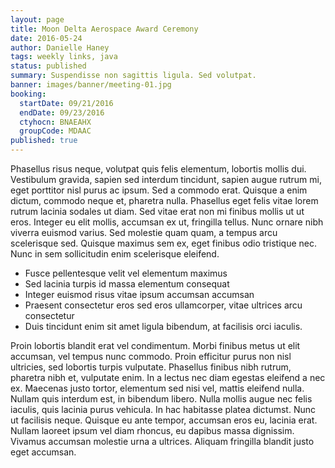 ```yaml
---
layout: page
title: Moon Delta Aerospace Award Ceremony
date: 2016-05-24
author: Danielle Haney
tags: weekly links, java
status: published
summary: Suspendisse non sagittis ligula. Sed volutpat.
banner: images/banner/meeting-01.jpg
booking:
  startDate: 09/21/2016
  endDate: 09/23/2016
  ctyhocn: BNAEAHX
  groupCode: MDAAC
published: true
---
```

Phasellus risus neque, volutpat quis felis elementum, lobortis mollis dui. Vestibulum gravida, sapien sed interdum tincidunt, sapien augue rutrum mi, eget porttitor nisl purus ac ipsum. Sed a commodo erat. Quisque a enim dictum, commodo neque et, pharetra nulla. Phasellus eget felis vitae lorem rutrum lacinia sodales ut diam. Sed vitae erat non mi finibus mollis ut ut eros. Integer eu elit mollis, accumsan ex ut, fringilla tellus. Nunc ornare nibh viverra euismod varius. Sed molestie quam quam, a tempus arcu scelerisque sed. Quisque maximus sem ex, eget finibus odio tristique nec. Nunc in sem sollicitudin enim scelerisque eleifend.

* Fusce pellentesque velit vel elementum maximus
* Sed lacinia turpis id massa elementum consequat
* Integer euismod risus vitae ipsum accumsan accumsan
* Praesent consectetur eros sed eros ullamcorper, vitae ultrices arcu consectetur
* Duis tincidunt enim sit amet ligula bibendum, at facilisis orci iaculis.

Proin lobortis blandit erat vel condimentum. Morbi finibus metus ut elit accumsan, vel tempus nunc commodo. Proin efficitur purus non nisl ultricies, sed lobortis turpis vulputate. Phasellus finibus nibh rutrum, pharetra nibh et, vulputate enim. In a lectus nec diam egestas eleifend a nec ex. Maecenas justo tortor, elementum sed nisi vel, mattis eleifend nulla. Nullam quis interdum est, in bibendum libero. Nulla mollis augue nec felis iaculis, quis lacinia purus vehicula. In hac habitasse platea dictumst. Nunc ut facilisis neque. Quisque eu ante tempor, accumsan eros eu, lacinia erat. Nullam laoreet ipsum vel diam rhoncus, eu dapibus massa dignissim. Vivamus accumsan molestie urna a ultrices. Aliquam fringilla blandit justo eget accumsan.
